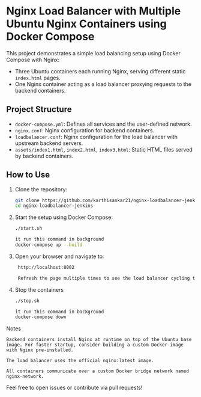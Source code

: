 # Nginx Load Balancer with Multiple Ubuntu Nginx Containers using Docker Compose

This project demonstrates a simple load balancing setup using Docker Compose with Nginx:

- Three Ubuntu containers each running Nginx, serving different static `index.html` pages.
- One Nginx container acting as a load balancer proxying requests to the backend containers.

## Project Structure

- `docker-compose.yml`: Defines all services and the user-defined network.
- `nginx.conf`: Nginx configuration for backend containers.
- `loadbalancer.conf`: Nginx configuration for the load balancer with upstream backend servers.
- `assets/index1.html`, `index2.html`, `index3.html`: Static HTML files served by backend containers.

## How to Use

1. Clone the repository:

   ```bash
   git clone https://github.com/karthisankar21/nginx-loadbalancer-jenkins.git
   cd nginx-loadbalancer-jenkins


2. Start the setup using Docker Compose:

   ```bash
   ./start.sh

   it run this command in background
   docker-compose up --build

4. Open your browser and navigate to:

   ```bash
    http://localhost:8002

    Refresh the page multiple times to see the load balancer cycling through backend containers serving different static pages.

6. Stop the containers

   ```bash
   ./stop.sh

   it run this command in background
   docker-compose down

Notes

    Backend containers install Nginx at runtime on top of the Ubuntu base image. For faster startup, consider building a custom Docker image with Nginx pre-installed.

    The load balancer uses the official nginx:latest image.

    All containers communicate over a custom Docker bridge network named nginx-network.

Feel free to open issues or contribute via pull requests!
